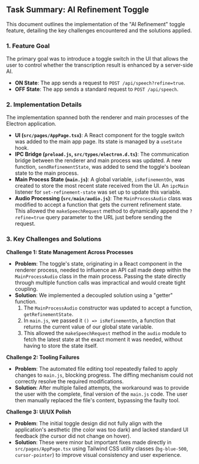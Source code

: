 ## Task Summary: AI Refinement Toggle

This document outlines the implementation of the "AI Refinement" toggle feature, detailing the key challenges encountered and the solutions applied.

### 1. Feature Goal

The primary goal was to introduce a toggle switch in the UI that allows the user to control whether the transcription result is enhanced by a server-side AI.

- **ON State**: The app sends a request to `POST /api/speech?refine=true`.
- **OFF State**: The app sends a standard request to `POST /api/speech`.

### 2. Implementation Details

The implementation spanned both the renderer and main processes of the Electron application.

- **UI (`src/pages/AppPage.tsx`)**: A React component for the toggle switch was added to the main app page. Its state is managed by a `useState` hook.
- **IPC Bridge (`preload.js`, `src/types/electron.d.ts`)**: The communication bridge between the renderer and main process was updated. A new function, `sendRefinementState`, was added to send the toggle's boolean state to the main process.
- **Main Process State (`main.js`)**: A global variable, `isRefinementOn`, was created to store the most recent state received from the UI. An `ipcMain` listener for `set-refinement-state` was set up to update this variable.
- **Audio Processing (`src/main/audio.js`)**: The `MainProcessAudio` class was modified to accept a function that gets the current refinement state. This allowed the `makeSpeechRequest` method to dynamically append the `?refine=true` query parameter to the URL just before sending the request.

### 3. Key Challenges and Solutions

**Challenge 1: State Management Across Processes**

- **Problem**: The toggle's state, originating in a React component in the renderer process, needed to influence an API call made deep within the `MainProcessAudio` class in the main process. Passing the state directly through multiple function calls was impractical and would create tight coupling.
- **Solution**: We implemented a decoupled solution using a "getter" function.
    1.  The `MainProcessAudio` constructor was updated to accept a function, `getRefinementState`.
    2.  In `main.js`, we passed it `() => isRefinementOn`, a function that returns the current value of our global state variable.
    3.  This allowed the `makeSpeechRequest` method in the `audio` module to fetch the latest state at the exact moment it was needed, without having to store the state itself.

**Challenge 2: Tooling Failures**

- **Problem**: The automated file editing tool repeatedly failed to apply changes to `main.js`, blocking progress. The diffing mechanism could not correctly resolve the required modifications.
- **Solution**: After multiple failed attempts, the workaround was to provide the user with the complete, final version of the `main.js` code. The user then manually replaced the file's content, bypassing the faulty tool.

**Challenge 3: UI/UX Polish**

- **Problem**: The initial toggle design did not fully align with the application's aesthetic (the color was too dark) and lacked standard UI feedback (the cursor did not change on hover).
- **Solution**: These were minor but important fixes made directly in `src/pages/AppPage.tsx` using Tailwind CSS utility classes (`bg-blue-500`, `cursor-pointer`) to improve visual consistency and user experience. 